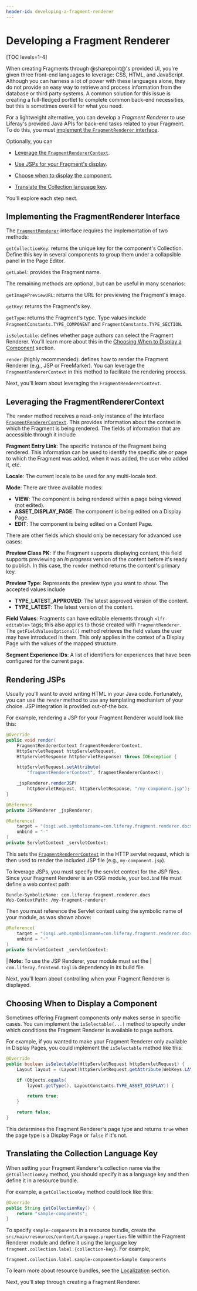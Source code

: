 ```yaml
---
header-id: developing-a-fragment-renderer
---
```


# Developing a Fragment Renderer

[TOC levels=1-4]

When creating Fragments through @sharepoint@'s provided UI, you're given three
front-end languages to leverage: CSS, HTML, and JavaScript. Although you can
harness a lot of power with these languages alone, they do not provide an easy
way to retrieve and process information from the database or third party
systems. A common solution for this issue is creating a full-fledged portlet to
complete common back-end necessities, but this is sometimes overkill for what you
need.

For a lightweight alternative, you can develop a *Fragment Renderer* to use
Liferay's provided Java APIs for back-end tasks related to your Fragment. To do
this, you must
[implement the `FragmentRenderer` interface](#implementing-the-fragmentrenderer-interface).

Optionally, you can

- [Leverage the `FragmentRendererContext`](#leveraging-the-fragmentrenderercontext).

- [Use JSPs for your Fragment's display](#rendering-jsps).

- [Choose when to display the component](#choosing-when-to-display-a-component).

- [Translate the Collection language key](#translating-the-collection-language-key).

You'll explore each step next.

## Implementing the FragmentRenderer Interface

The
[`FragmentRenderer`](@app-ref@/fragment/latest/javadocs/com/liferay/fragment/renderer/FragmentRenderer.html)
interface requires the implementation of two methods:

`getCollectionKey`: returns the unique key for the component's Collection.
Define this key in several components to group them under a collapsible panel in
the Page Editor.

`getLabel`: provides the Fragment name.

The remaining methods are optional, but can be useful in many scenarios:

<!-- Add when Configurable fragments are released for SP1. -Cody
`getConfiguration`: returns the Fragment's configuration JSON code.
-->

`getImagePreviewURL`: returns the URL for previewing the Fragment's image.

`getKey`: returns the Fragment's key.

`getType`: returns the Fragment's type. Type values include
`FragmentConstants.TYPE_COMPONENT` and `FragmentConstants.TYPE_SECTION`.

`isSelectable`: defines whether page authors can select the Fragment
Renderer. You'll learn more about this in the
[Choosing When to Display a Component](#choosing-when-to-display-a-component)
section.

`render` (highly recommended): defines how to render the Fragment Renderer
(e.g., JSP or FreeMarker). You can leverage the `FragmentRendererContext` in
this method to facilitate the rendering process.

Next, you'll learn about leveraging the `FragmentRendererContext`.

## Leveraging the FragmentRendererContext

The `render` method receives a read-only instance of the interface
[`FragmentRendererContext`](@app-ref@/fragment/latest/javadocs/com/liferay/fragment/renderer/FragmentRendererContext.html).
This provides information about the context in which the Fragment is being
rendered. The fields of information that are accessible through it include

**Fragment Entry Link**: The specific instance of the Fragment being rendered.
This information can be used to identify the specific site or page to which the
Fragment was added, when it was added, the user who added it, etc.

**Locale**: The current locale to be used for any multi-locale text.

**Mode**: There are three available modes:

- **VIEW**: The component is being rendered within a page being viewed (not
  edited).
- **ASSET_DISPLAY_PAGE**: The component is being edited on a Display Page.
- **EDIT**: The component is being edited on a Content Page.

There are other fields which should only be necessary for advanced use cases:

**Preview Class PK**: If the Fragment supports displaying content, this field
supports previewing an *In progress* version of the content before
it's ready to publish. In this case, the `render` method returns the content's
primary key. 

**Preview Type**: Represents the preview type you want to show. The accepted
values include

- **TYPE_LATEST_APPROVED**: The latest approved version of the content.
- **TYPE_LATEST**: The latest version of the content.

**Field Values**: Fragments can have editable elements through `<lfr-editable>`
tags; this also applies to those created with `FragmentRenderer`. The
`getFieldValuesOptional()` method retrieves the field values the user may have
introduced in them. This only applies in the context of a Display Page with the
values of the mapped structure.

**Segment Experience IDs**: A list of identifiers for experiences that have been
configured for the current page.

## Rendering JSPs

Usually you'll want to avoid writing HTML in your Java code. Fortunately, you
can use the `render` method to use any templating mechanism of your choice. JSP
integration is provided out-of-the box. 

For example, rendering a JSP for your Fragment Renderer would look like this:

```java
@Override
public void render(
    FragmentRendererContext fragmentRendererContext,
    HttpServletRequest httpServletRequest,
    HttpServletResponse httpServletResponse) throws IOException {

    httpServletRequest.setAttribute(
        "fragmentRendererContext", fragmentRendererContext);

    _jspRenderer.renderJSP(
        httpServletRequest, httpServletResponse, "/my-component.jsp");
}

@Reference
private JSPRenderer _jspRenderer;

@Reference(
    target = "(osgi.web.symbolicname=com.liferay.fragment.renderer.docs)",
    unbind = "-"
)
private ServletContext _servletContext;
```

This sets the
[`FragmentRendererContext`](#leveraging-the-fragmentrenderercontext) in the
HTTP servlet request, which is then used to render the included JSP file (e.g.,
`my-component.jsp`).

To leverage JSPs, you must specify the servlet context for the JSP files. Since
your Fragment Renderer is an OSGi module, your `bnd.bnd` file must define a web
context path:

```markup
Bundle-SymbolicName: com.liferay.fragment.renderer.docs
Web-ContextPath: /my-fragment-renderer
```

Then you must reference the Servlet context using the symbolic name of your
module, as was shown above:

```java
@Reference(
    target = "(osgi.web.symbolicname=com.liferay.fragment.renderer.docs)",
    unbind = "-"
)
private ServletContext _servletContext;
```

| **Note:** To use the JSP Renderer, your module must set the
| `com.liferay.frontend.taglib` dependency in its build file.

Next, you'll learn about controlling when your Fragment Renderer is displayed.

## Choosing When to Display a Component

Sometimes offering Fragment components only makes sense in specific cases. You
can implement the `isSelectable(...)` method to specify under which conditions
the Fragment Renderer is available to page authors.

For example, if you wanted to make your Fragment Renderer only available in
Display Pages, you could implement the `isSelectable` method like this:

```java
@Override
public boolean isSelectable(HttpServletRequest httpServletRequest) {
    Layout layout = (Layout)httpServletRequest.getAttribute(WebKeys.LAYOUT);

    if (Objects.equals(
        layout.getType(), LayoutConstants.TYPE_ASSET_DISPLAY)) {

        return true;
    }

    return false;
}
```

This determines the Fragment Renderer's page type and returns `true` when the
page type is a Display Page or `false` if it's not.

## Translating the Collection Language Key

When setting your Fragment Renderer's collection name via the `getCollectionKey`
method, you should specify it as a language key and then define it in a resource
bundle.

For example, a `getCollectionKey` method could look like this:

```java
@Override
public String getCollectionKey() {
    return "sample-components";
}
```

To specify `sample-components` in a resource bundle, create the
`src/main/resources/content/Language.properties` file within the Fragment
Renderer module and define it using the language key
`fragment.collection.label.{collection-key}`. For example,

```properties
fragment.collection.label.sample-components=Sample Components
```

To learn more about resource bundles, see the
[Localization](/docs/7-2/frameworks/-/knowledge_base/f/localization) section.

Next, you'll step through creating a Fragment Renderer.
